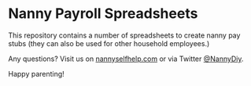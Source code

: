 # Nanny Payroll Spreadsheets

This repository contains a number of spreadsheets to create nanny pay stubs (they can also be used for other household employees.)

Any questions? Visit us on [nannyselfhelp.com](https://nannyselhelp.com) or via Twitter [@NannyDiy](https://twitter.com/NannyDiy).

Happy parenting!
